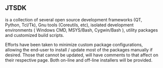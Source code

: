 ## JTSDK

is a collection of several open source development frameworks 
(QT, Python, Tcl/Tk), Gnu tools (Coreutils, etc), isolated development
environments ( Windows CMD, MSYS/Bash, Cygwin/Bash ), utility packages
and customized build scripts.

Efforts have been taken to minimize custom package configurations, allowing
the end-user to install / update most of the packages manually if desired.
Those that cannot be updated, will have comments to that affect on their
respective page. Both on-line and off-line installers will be provided.
